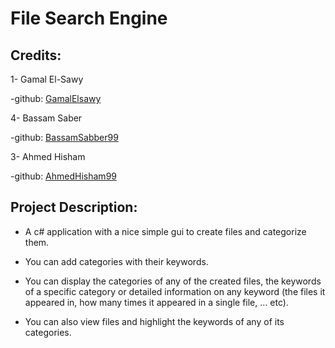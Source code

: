 # File Search Engine
## Credits:
1- Gamal El-Sawy

-github: [GamalElsawy](https://github.com/GamalElsawy)

4- Bassam Saber

-github: [BassamSabber99](https://github.com/BassamSabber99)

3- Ahmed Hisham

-github: [AhmedHisham99](https://github.com/AhmedHisham99)



## Project Description:
- A c# application with a nice simple gui to create files and categorize them.

- You can add categories with their keywords.

- You can display the categories of any of the created files, the keywords of a specific category or detailed information on any keyword (the files it appeared in, how many times it appeared in a single file, … etc).

- You can also view files and highlight the keywords of any of its categories.
